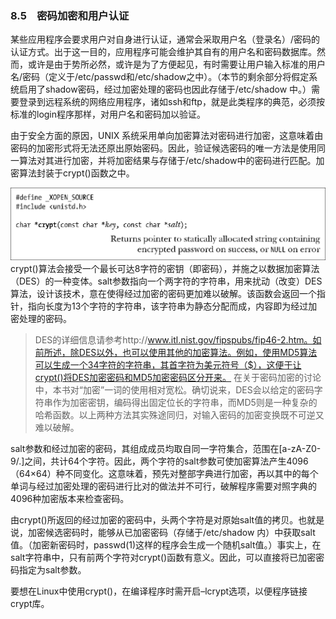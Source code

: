 ### 8.5　密码加密和用户认证

某些应用程序会要求用户对自身进行认证，通常会采取用户名（登录名）/密码的认证方式。出于这一目的，应用程序可能会维护其自有的用户名和密码数据库。然而，或许是由于势所必然，或许是为了方便起见，有时需要让用户输入标准的用户名/密码（定义于/etc/passwd和/etc/shadow之中）。（本节的剩余部分将假定系统启用了shadow密码，经过加密处理的密码也因此存储于/etc/shadow 中。）需要登录到远程系统的网络应用程序，诸如ssh和ftp，就是此类程序的典范，必须按标准的login程序那样，对用户名和密码加以验证。

由于安全方面的原因，UNIX 系统采用单向加密算法对密码进行加密，这意味着由密码的加密形式将无法还原出原始密码。因此，验证候选密码的唯一方法是使用同一算法对其进行加密，并将加密结果与存储于/etc/shadow中的密码进行匹配。加密算法封装于crypt()函数之中。



![184.png](../images/184.png)
crypt()算法会接受一个最长可达8字符的密钥（即密码），并施之以数据加密算法（DES）的一种变体。salt参数指向一个两字符的字符串，用来扰动（改变）DES算法，设计该技术，意在使得经过加密的密码更加难以破解。该函数会返回一个指针，指向长度为13个字符的字符串，该字符串为静态分配而成，内容即为经过加密处理的密码。

> DES的详细信息请参考http://www.itl.nist.gov/fipspubs/fip46-2.htm。如前所述，除DES以外，也可以使用其他的加密算法。例如，使用MD5算法可以生成一个34字符的字符串，其首字符为美元符号（$），这便于让crypt()将DES加密密码和MD5加密密码区分开来。
> 在关于密码加密的讨论中，本书对“加密”一词的使用相对宽松。确切说来，DES会以给定的密码字符串作为加密密钥，编码得出固定位长的字符串，而MD5则是一种复杂的哈希函数。以上两种方法其实殊途同归，对输入密码的加密变换既不可逆又难以破解。

salt参数和经过加密的密码，其组成成员均取自同一字符集合，范围在[a-zA-Z0-9/.]之间，共计64个字符。因此，两个字符的salt参数可使加密算法产生4096（64×64）种不同变化。这意味着，预先对整部字典进行加密，再以其中的每个单词与经过加密处理的密码进行比对的做法并不可行，破解程序需要对照字典的4096种加密版本来检查密码。

由crypt()所返回的经过加密的密码中，头两个字符是对原始salt值的拷贝。也就是说，加密候选密码时，能够从已加密密码（存储于/etc/shadow 内）中获取salt值。（加密新密码时，passwd(1)这样的程序会生成一个随机salt值。）事实上，在salt字符串中，只有前两个字符对crypt()函数有意义。因此，可以直接将已加密密码指定为salt参数。

要想在Linux中使用crypt()，在编译程序时需开启–lcrypt选项，以便程序链接crypt库。

